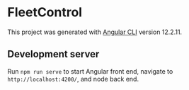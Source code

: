 # FleetControl

This project was generated with [Angular CLI](https://github.com/angular/angular-cli) version 12.2.11.

## Development server

Run `npm run serve` to start Angular front end, navigate to `http://localhost:4200/`, and node back end.
